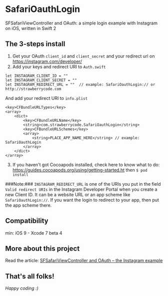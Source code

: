 # SafariOauthLogin
SFSafariViewController and OAuth: a simple login example with Instagram on iOS, written in Swift 2

## The 3-steps install

1. Get your OAuth `client_id` and `client_secret` and your redirect url on https://instagram.com/developer/
2. Add your keys and redirect URI to `Auth.swift`
```
let INSTAGRAM_CLIENT_ID = ""
let INSTAGRAM_CLIENT_SECRET = ""
let INSTAGRAM_REDIRECT_URL = ""  // example: SafariOauthLogin:// or http://strawberrycode.com
```
And add your redirect URI to `info.plist`
```
<key>CFBundleURLTypes</key>
<array>
    <dict>
        <key>CFBundleURLName</key>
        <string>com.strawberrycode.SafariOauthLogin</string>
        <key>CFBundleURLSchemes</key>
        <array>
            <string>PLACE_APP_NAME_HERE</string> // example: SafariOauthLogin
        </array>
    </dict>
</array>
```

3. If you haven't got Cocoapods installed, check here to know what to do: https://guides.cocoapods.org/using/getting-started.ht 
  then `$ pod install`

###Note:###
`INSTAGRAM_REDIRECT_URL` is one of the URIs you put in the field `Valid redirect URIs` in the Instagram Developer Portal when you create a new Client ID. It can be a website URL or an app scheme like `SafariOauthLogin://`. 
If you want the login to redirect to your app, then put the app scheme there. 

## Compatibility
min: iOS 9 - Xcode 7 beta 4   

## More about this project

Read the article: [SFSafariViewController and OAuth – the Instagram example](http://bit.ly/1IrHe8q)

## That's all folks!

_Happy coding :)_
